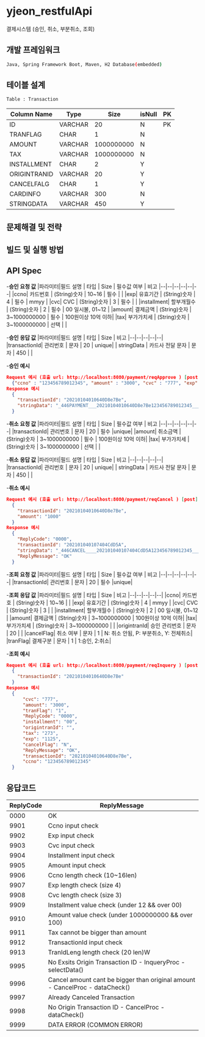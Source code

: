 # yjeon_restfulApi
결제시스템 (승인, 취소, 부분취소, 조회)

## 개발 프레임워크
```bash
Java, Spring Framework Boot, Maven, H2 Database(embedded)
```

## 테이블 설계
```bash
Table : Transaction
```
|Column Name | Type | Size | isNull | PK|
|--|--|--|--|--|
|ID|VARCHAR|20|N|PK|
|TRANFLAG|CHAR|1|N||
|AMOUNT|VARCHAR|1000000000|N||
|TAX|VARCHAR|1000000000|N||
|INSTALLMENT|CHAR|2|Y||
|ORIGINTRANID|VARCHAR|20|Y||
|CANCELFALG|CHAR|1|Y||
|CARDINFO|VARCHAR|300|N||
|STRINGDATA|VARCHAR|450|Y||


## 문제해결 및 전략

## 빌드 및 실행 방법

## API Spec
-**승인 요청 값**
|파라미터|필드 설명 | 타입 | Size | 필수값 여부 | 비고
|--|--|--|--|--|--|
|ccno| 카드번호 | (String)숫자 | 10~16 | 필수 | |
|exp| 유효기간 | (String)숫자 | 4 | 필수 | mmyy |
|cvc| CVC | (String)숫자 | 3 | 필수 |  |
|installment| 할부개월수 | (String)숫자 | 2 | 필수 | 00 일시불, 01~12 |
|amount| 결제금액 | (String)숫자 | 3~1000000000 | 필수 | 100원이상 10억 이하|
|tax| 부가가치세 | (String)숫자 | 3~1000000000 | 선택 | |

-**승인 응답 값**
|파라미터|필드 설명 | 타입 | Size |  비고
|--|--|--|--|--|
|transactionId| 관리번호 | 문자 | 20 | unique|
| stringData | 카드사 전달 문자 | 문자 | 450 |  |

-**승인 예시**
```json
Request 예시 (호출 url: http://localhost:8080/payment/reqApprove ) [post]
  {"ccno" : "123456789012345", "amount" : "3000", "cvc" : "777", "exp":"1125", "installment":"00"}
Response 예시
  {
    "transactionId": "20210104010640D8e7Be",
    "stringData": "_446PAYMENT___20210104010640D8e7Be123456789012345_____001125777______30000000000273____________________UZ4QGmS24NC8qG0w+P2a9q0vTDRISGjyk6GsN8dAMuA=_______________________________________________________________________________________________________________________________________________________________________________________________________________________________________________________________________________________________________________"
  }
```

-**취소 요청 값**
|파라미터|필드 설명 | 타입 | Size | 필수값 여부 | 비고
|--|--|--|--|--|--|
|transactionId| 관리번호 | 문자 | 20 | 필수 |unique|
|amount| 취소금액 | (String)숫자 | 3~1000000000 | 필수 | 100원이상 10억 이하|
|tax| 부가가치세 | (String)숫자 | 3~1000000000 | 선택 | |

-**취소 응답 값**
|파라미터|필드 설명 | 타입 | Size |  비고
|--|--|--|--|--|
|transactionId| 관리번호 | 문자 | 20 | unique|
| stringData | 카드사 전달 문자 | 문자 | 450 |  |


-**취소 예시**
```json
Request 예시 (호출 url: http://localhost:8080/payment/reqCancel ) [post]
  {
    "transactionId": "20210104010640D8e7Be",
    "amount": "1000"
  }
Response 예시
  {
    "ReplyCode": "0000",
    "transactionId": "202101040107404CdD5A",
    "stringData": "_446CANCEL____202101040107404CdD5A123456789012345_____001125777______10000000000273____________________UZ4QGmS24NC8qG0w+P2a9q0vTDRISGjyk6GsN8dAMuA=_______________________________________________________________________________________________________________________________________________________________________________________________________________________________________________________________________________________________________________",
    "ReplyMessage": "OK"
  }
```

-**조회 요청 값**
|파라미터|필드 설명 | 타입 | Size | 필수값 여부 | 비고
|--|--|--|--|--|--|
|transactionId| 관리번호 | 문자 | 20 | 필수 |unique|


-**조회 응답 값**
|파라미터|필드 설명 | 타입 | Size |  비고
|--|--|--|--|--|
|ccno| 카드번호 | (String)숫자 | 10~16 |  |
|exp| 유효기간 | (String)숫자 | 4 |  mmyy |
|cvc| CVC | (String)숫자 | 3 | |
|installment| 할부개월수 | (String)숫자 | 2 |  00 일시불, 01~12 |
|amount| 결제금액 | (String)숫자 | 3~1000000000 |  100원이상 10억 이하|
|tax| 부가가치세 | (String)숫자 | 3~1000000000 |  |
|origintranId| 승인 관리번호 | 문자 | 20 |  |
|cancelFlag| 취소 여부 | 문자 | 1 |  N: 취소 안됨, P: 부분취소, Y: 전체취소|
|tranFlag| 결제구분 | 문자 | 1 | 1:승인, 2:취소|

-**조회 예시**
```json
Request 예시 (호출 url: http://localhost:8080/payment/reqInquery ) [post]
  {
    "transactionId": "20210104010640D8e7Be"
  }
Response 예시
  {
      "cvc": "777",
      "amount": "3000",
      "tranFlag": "1",
      "ReplyCode": "0000",
      "installment": "00",
      "origintranId": "",
      "tax": "273",
      "exp": "1125",
      "cancelFlag": "N",
      "ReplyMessage": "OK",
      "transactionId": "20210104010640D8e7Be",
      "ccno": "123456789012345"
  }
```


## 응답코드
|ReplyCode|ReplyMessage|
|--|--|
|0000|OK                                                                           |
|9901|Ccno input check                                                             |
|9902|Exp input check                                                              |
|9903|Cvc input check                                                              |
|9904|Installment input check                                                      |
|9905|Amount input check                                                           |
|9906|Ccno length check (10~16len)                                                 |
|9907|Exp length check (size 4)                                                    |
|9908|Cvc length check (size 3)                                                    |
|9909|Installment value check (under 12 && over 00)                                |
|9910|Amount value check (under 1000000000 && over 100)                            |
|9911|Tax cannot be bigger than amount                                             |
|9912|TransactionId input check                                                    |
|9913|TranIdLeng length check (20 len)W                                            |
|9995|No Exsits Origin Transaction ID - InqueryProc - selectData()                 |
|9996|Cancel amount cant be bigger than original amount - CancelProc - dataCheck() |
|9997|Already Canceled Transaction                                                 |
|9998|No Origin Transaction ID - CancelProc - dataCheck()                          |
|9999|DATA ERROR (COMMON ERROR)                                                    |


